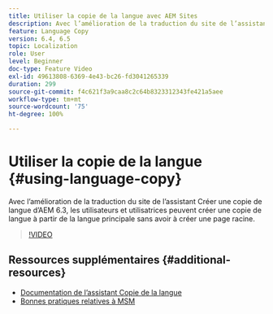 ```yaml
---
title: Utiliser la copie de la langue avec AEM Sites
description: Avec l’amélioration de la traduction du site de l’assistant Créer une copie de langue d’AEM, les utilisateurs et utilisatrices peuvent créer une copie de langue à partir de la langue principale sans avoir à créer une page racine.
feature: Language Copy
version: 6.4, 6.5
topic: Localization
role: User
level: Beginner
doc-type: Feature Video
exl-id: 49613808-6369-4e43-bc26-fd3041265339
duration: 299
source-git-commit: f4c621f3a9caa8c2c64b8323312343fe421a5aee
workflow-type: tm+mt
source-wordcount: '75'
ht-degree: 100%

---
```


# Utiliser la copie de la langue {#using-language-copy}

Avec l’amélioration de la traduction du site de l’assistant Créer une copie de langue d’AEM 6.3, les utilisateurs et utilisatrices peuvent créer une copie de langue à partir de la langue principale sans avoir à créer une page racine.

>[!VIDEO](https://video.tv.adobe.com/v/17116?quality=12&learn=on)

## Ressources supplémentaires {#additional-resources}

* [Documentation de l’assistant Copie de la langue](https://experienceleague.adobe.com/docs/experience-manager-65/administering/introduction/tc-wizard.html?lang=fr)
* [Bonnes pratiques relatives à MSM](https://experienceleague.adobe.com/docs/experience-manager-65/administering/introduction/msm-best-practices.html?lang=fr)
